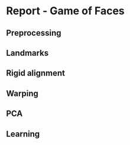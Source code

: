 # Report - Game of Faces

## Preprocessing

## Landmarks

## Rigid alignment

## Warping

## PCA

## Learning